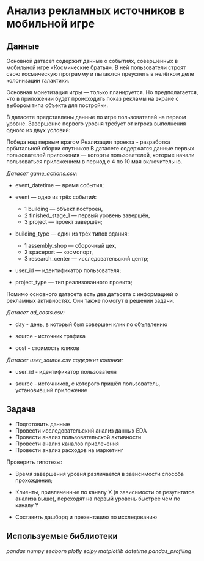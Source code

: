 # Анализ рекламных источников в мобильной игре

## Данные

Основной датасет содержит данные о событиях, совершенных в мобильной игре «Космические братья». В ней пользователи строят свою космическую программу и пытаются преуспеть в нелёгком деле колонизации галактики.

Основная монетизация игры — только планируется. Но предполагается, что в приложении будет происходить показ рекламы на экране с выбором типа объекта для постройки.

В датасете представлены данные по игре пользователей на первом уровне. Завершение первого уровня требует от игрока выполнения одного из двух условий:

Победа над первым врагом
Реализация проекта - разработка орбитальной сборки спутников
В датасете содержатся данные первых пользователей приложения — когорты пользователей, которые начали пользоваться приложением в период с 4 по 10 мая включительно.

*Датасет game_actions.csv:*

- event_datetime — время события;


- event — одно из трёх событий:

    - 1 building — объект построен,
    - 2 finished_stage_1 — первый уровень завершён,
    - 3 project — проект завершён;


- building_type — один из трёх типов здания:

    - 1 assembly_shop — сборочный цех,
    - 2 spaceport — космопорт,
    - 3 research_center — исследовательский центр;


- user_id — идентификатор пользователя;


- project_type — тип реализованного проекта;



Помимо основного датасета есть два датасета с информацией о рекламных
активностях. Они также помогут в решении задачи.


*Датасет ad_costs.csv:*
- day - день, в который был совершен клик по объявлению


- source - источник трафика


- cost - стоимость кликов

*Датасет user_source.csv содержит колонки:*
- user_id - идентификатор пользователя


- source - источников, с которого пришёл пользователь, установивший
приложение


## Задача

- Подготовить данные
- Провести исследовательский анализ данных EDA
- Провести анализ пользовательской активности
- Провести анализ каналов привлечения
- Провести анализ расходов на маркетинг

Проверить гипотезы:
- Время завершения уровня различается в зависимости способа прохождения;
- Клиенты, привлеченные по каналу X (в зависимости от результатов анализа выше), переходят на первый уровень быстрее чем по каналу Y

- Составить дашборд и презентацию по исследованию 


## Используемые библиотеки
*pandas* *numpy* *seaborn* *plotly* *scipy* *matplotlib* *datetime* *pandas_profiling*
